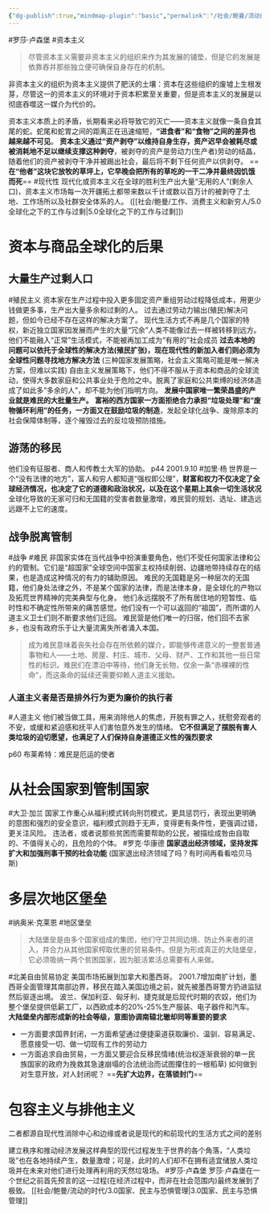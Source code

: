 ```yaml
---
{"dg-publish":true,"mindmap-plugin":"basic","permalink":"/社会/鲍曼/流动的时代/2.0行进中的人类/","dgPassFrontmatter":true}
---
```


#罗莎·卢森堡 #资本主义 
>尽管资本主义需要非资本主义的组织来作为其发展的铺垫，但是它的发展是依靠吞并那些独立便可确保自身存在的机制。

非资本主义的组织为资本主义提供了肥沃的土壤：资本在这些组织的废墟上生根发芽，尽管这一的资本主义的环境对于资本积累至关重要，但是资本主义的发展是以彻底吞噬这一媒介为代价的。

资本主义本质上的矛盾，长期看来必将导致它的灭亡——资本主义就像一条自食其尾的蛇。蛇尾和蛇胃之间的距离正在迅速缩短，**“进食者”和“食物”之间的差异也越来越不可见**。
**资本主义通过“资产剥夺”以维持自身生存，资产迟早会被耗尽或被消耗地不足以继续支撑这种剥夺**，被剥夺的资产是劳动力(生产者)劳动的结晶，随着他们的资产被剥夺干净并被踢出社会，最后将不剩下任何资产以供剥夺。
==**在“他者”这块它放牧的草坪上，它早晚会把所有的草吃的一干二净并最终因饥饿而死**==
#现代性 
现代化或资本主义在全球的胜利生产出大量“无用的人”(剩余人口)，资本主义市场每一次开疆拓土都带来数以千计或数以百万计的被剥夺了土地、工作场所以及社群安全体系的人。
([[社会/鲍曼/工作、消费主义和新穷人/5.0全球化之下的工作与过剩\|5.0全球化之下的工作与过剩]])
# 资本与商品全球化的后果
## 大量生产过剩人口
#殖民主义 
资本家在生产过程中投入更多固定资产重组劳动过程降低成本，用更少钱做更多事，生产出大量多余和过剩的人。
过去通过劳动力输出(殖民)解决问题，但如今已经不存在这样的解决方案了。
现代生活方式不再是几个国家的特权，新近独立国家因发展而产生的大量“冗余”人类不能像过去一样被转移到远方。
他们不能融入“正常”生活模式，不能被再加工成为“有用的”社会成员
**过去本地的问题可以依托于全球性的解决方法(殖民扩张)，现在现代性的新加入者们则必须为全球性问题寻找地方解决方法**
(三种国家发展策略，社会主义策略可能是唯一解决方案，但难以实践)
自由主义发展策略下，他们不得不服从于资本和商品的全球流动，使得大多数家庭和公共事业处于危险之中。脱离了家庭和公共束缚的经济体造成了如此多“多余的人”，却不能为他们指明方向。
**发展中国家唯一繁荣昌盛的产业就是难民的大批量生产。**
**富裕的西方国家一方面拒绝合力承担“垃圾处理”和“废物循环利用”的任务，一方面又在鼓励垃圾的制造**，发起全球化战争、废除原本的社会保障体制等，逐个摧毁过去的反垃圾预防措施。
## 游荡的移民
他们没有征服者、商人和传教士大军的协助。
p44
2001.9.10
#加里·杨
世界是一个“没有法律的地方”，富人和穷人都知道“强权即公理”，**财富和权力不仅决定了全球经济情况，也决定了它的道德和政治状况，以及在这个星期上其余一切生活状况**
全球化导致的无家可归和无国籍的受害者数量激增，难民营的规划、选址、建造远远跟不上它的速度。
## 战争脱离管制
#战争 #难民
非国家实体在当代战争中扮演重要角色，他们不受任何国家法律和公约的管制。它们是“超国家”全球空间中国家主权持续削弱、边疆地带持续存在的结果，也是造成这种情况的有力的辅助原因。
难民的无国籍是另一种层次的无国籍，他们身处法律之外，不是某个国家的法律，而是法律本身，是全球化的产物以及拓荒世界精神的完美典型与化身。
他们永远摆脱不了所有居住地的短暂性、临时性和不确定性所带来的痛苦感觉。他们没有一个可以返回的“祖国”，而所谓的人道主义卫士们则不断要求他们迁回。
难民营是他们唯一的归宿，他们回不去家乡，也没有政府乐于让大量流离失所者涌入本国。
>成为难民意味着丧失社会存在所依赖的媒介，即能够传递意义的一整套普通事物和人——土地、房屋、村庄、城市、父母、财产、工作和其他一些日常性的标识。难民们在漂泊中等待，他们身无长物，仅余一条“赤裸裸的性命”，而这条命的延续还需要仰赖人道主义援助。

### 人道主义者是否是排外行为更为廉价的执行者

#人道主义
他们被当做工具，用来消除他人的焦虑，开脱有罪之人，抚慰旁观者的不安，或缓和紧迫感和抚平人们害怕意外发生的情绪。
**它不但满足了摆脱有害人类垃圾的迫切愿望，也满足了人们保持自身道德正义性的强烈要求**

p60
布莱希特：难民是厄运的使者
# 从社会国家到管制国家
#大卫·加兰
国家工作重心从福利模式转向刑罚模式，更具惩罚行，表现出更明确的意图和强烈的安全意识，福利模式则趋于无声，变得更有条件性，更强调过错，更关注风险。
违法者，或者说那些贫困而需要帮助的公民，被描绘成咎由自取的、不值得关心的，且危险的个体。
#罗克·华康德
**国家退出经济领域，坚持发挥扩大和加强刑事干预的社会功能**
(国家退出经济领域了吗？有时间再看看哈贝马斯)

# 多层次地区堡垒
#纳奥米·克莱恩 #地区堡垒
>大陆堡垒是由多个国家组成的集团，他们守卫共同边境、防止外来者的进入，并合力从其他国家榨取优惠的贸易条件。但是为形成真正的大陆堡垒，它必须吸纳一两个贫困国家，因为脏活累活总需要有人来做。

#北美自由贸易协定
美国市场拓展到加拿大和墨西哥。
2001.7增加南扩计划，墨西哥全面管理其南部边界，移民在踏入美国边境之前，就先被墨西哥警方扔进监狱然后驱逐出境。
波兰、保加利亚、匈牙利、捷克就是后现代时期的农奴，他们为整个堡垒提供低薪工厂，以西欧成本的20%-25%生产服装、电子器件和汽车。
**大陆堡垒内部形成新的社会等级，意图协调南辕北辙却同等重要的要求**
- 一方面要求国界封闭，一方面希望通过便捷渠道获取廉价、温驯、容易满足、愿意接受一切、做一切现有工作的劳动力
- 一方面追求自由贸易，一方面又要迎合反移民情绪(统治权逐渐衰弱的单一民族国家的政府为挽救其急速崩塌的合法统治而试图攥住的一根稻草)
如何做到对生意开放，对人封闭呢？
==**先扩大边界，在落锁封门**==
# 包容主义与排他主义
二者都源自现代性消除中心和边缘或者说是现代的和前现代的生活方式之间的差别

建立秩序和推动经济发展这样典型的现代过程发生于世界的各个角落，“人类垃圾”也在各地持续产生，数量激增；可是，此时的人们却不在拥有适宜储放人类垃圾并在未来对他们进行处理再利用的天然垃圾场。
#罗莎·卢森堡 
罗莎·卢森堡在一个世纪之前首先预言的这一过程(在经济过程中，而非在社会范围内)最终发展到了极致。
[[社会/鲍曼/流动的时代/3.0国家、民主与恐惧管理\|3.0国家、民主与恐惧管理]]



